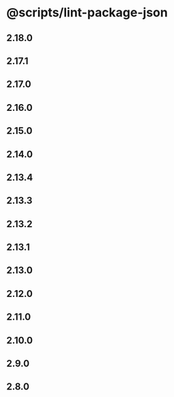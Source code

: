 # @scripts/lint-package-json

## 2.18.0

## 2.17.1

## 2.17.0

## 2.16.0

## 2.15.0

## 2.14.0

## 2.13.4

## 2.13.3

## 2.13.2

## 2.13.1

## 2.13.0

## 2.12.0

## 2.11.0

## 2.10.0

## 2.9.0

## 2.8.0
